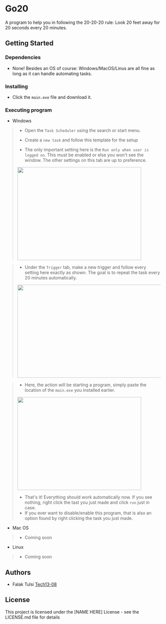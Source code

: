 # Go20

A program to help you in following the 20-20-20 rule: Look 20 feet away for 20 seconds every 20 minutes.

## Getting Started

### Dependencies

* None! Besides an OS of course: Windows/MacOS/Linus are all fine as long as it can handle automating tasks.

### Installing

* Click the `main.exe` file and download it. 

### Executing program

- Windows
> * Open the `Task Scheduler` using the search or start menu.
> * Create a `new task` and follow this template for the setup
>
> 
>  * The only important setting here is the `Run only when user is logged on`. This must be enabled or else you won't see the window. The other settings on this tab are up to preference.
>   
>   <img src="https://github.com/Tech13-08/Go20/assets/68032044/a8ddb339-ac83-4af2-94b6-a7769fc98890" width="400" height="300">

>   
>   
> *  Under the `Trigger` tab, make a new trigger and follow every setting here exactly as shown. The goal is to repeat the task every 20 minutes automatically.
>   
>  <img src="https://github.com/Tech13-08/Go20/assets/68032044/31e317d3-a6b5-4d90-917e-bfe1debf1954" width="800" height="300">

> 
>   
>  * Here, the action will be starting a program, simply paste the location of the `main.exe` you installed earlier.
>   
>  <img src="https://github.com/Tech13-08/Go20/assets/68032044/4df4e755-0157-4cad-8967-5a613b75827e" width="400" height="300">
> 
>
> 
> * That's it! Everything should work automatically now. If you see nothing, right click the tast you just made and click `run` just in case.
> * If you ever want to disable/enable this program, that is also an option found by right clicking the task you just made.
>
- Mac OS
> * Coming soon
>   
- Linux
> * Coming soon

## Authors

- Falak Tulsi  [Tech13-08](https://github.com/Tech13-08)
  
## License

This project is licensed under the [NAME HERE] License - see the LICENSE.md file for details
